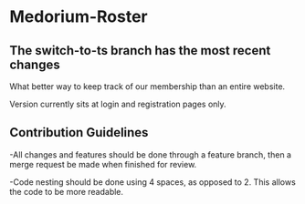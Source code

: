 # Medorium-Roster

## The switch-to-ts branch has the most recent changes

What better way to keep track of our membership than an entire website. 

Version currently sits at login and registration pages only.

## Contribution Guidelines

-All changes and features should be done through a feature branch, then a merge request be made when finished for review. 

-Code nesting should be done using 4 spaces, as opposed to 2. This allows the code to be more readable. 
